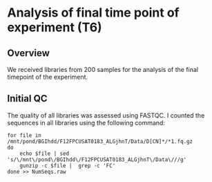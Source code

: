 Analysis of final time point of experiment (T6)
===============================================

Overview
--------

We received libraries from 200 samples for the analysis of the final timepoint
of the experiment.

Initial QC
----------

The quality of all libraries was assessed using FASTQC. I counted the sequences in all
libraries using the following command:

    for file in /mnt/pond/BGIhdd/F12FPCUSAT0183_ALGjhnT/Data/D[CN]*/*1.fq.gz
    do 
        echo $file | sed 's/\/mnt\/pond\/BGIhdd\/F12FPCUSAT0183_ALGjhnT\/Data\///g'
        gunzip -c $file |  grep -c 'FC'
    done >> NumSeqs.raw 
